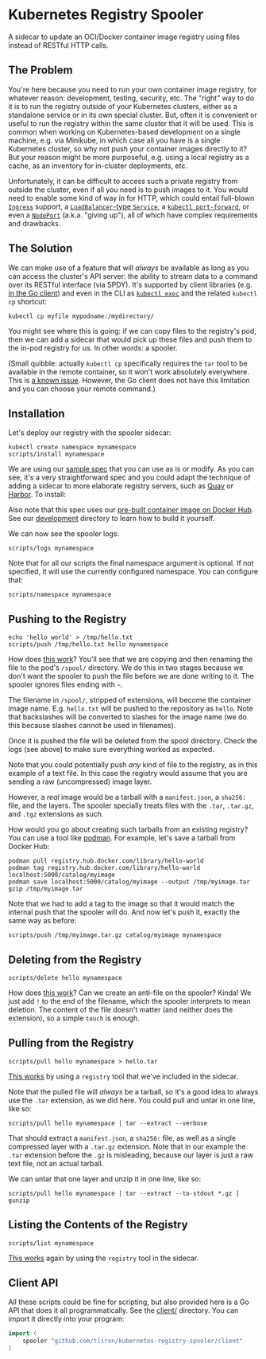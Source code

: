 Kubernetes Registry Spooler
===========================

A sidecar to update an OCI/Docker container image registry using files instead of RESTful HTTP
calls.

The Problem
-----------

You're here because you need to run your own container image registry, for whatever reason:
development, testing, security, etc. The "right" way to do it is to run the registry outside of your
Kubernetes clusters, either as a standalone service or in its own special cluster. But, often it is
convenient or useful to run the registry within the same cluster that it will be used. This is
common when working on Kubernetes-based development on a single machine, e.g. via Minikube, in which
case all you have is a single Kubernetes cluster, so why not push your container images directly to
it? But your reason might be more purposeful, e.g. using a local registry as a cache, as an
inventory for in-cluster deployments, etc.

Unfortunately, it can be difficult to access such a private registry from outside the cluster, even
if all you need is to push images to it. You would need to enable some kind of way in for HTTP,
which could entail
full-blown [`Ingress`](https://kubernetes.io/docs/concepts/services-networking/ingress/) support,
a [`LoadBalancer`-type `Service`](https://kubernetes.io/docs/concepts/services-networking/service/#loadbalancer),
a [`kubectl port-forward`](https://kubernetes.io/docs/tasks/access-application-cluster/port-forward-access-application-cluster/),
or even a [`NodePort`](https://kubernetes.io/docs/concepts/services-networking/service/#nodeport)
(a.k.a. "giving up"), all of which have complex requirements and drawbacks.

The Solution
------------

We can make use of a feature that will *always* be available as long as you can access the cluster's
API server: the ability to stream data to a command over its RESTful interface (via SPDY). It's
supported by client libraries (e.g. [in the Go client](https://pkg.go.dev/k8s.io/client-go/tools/remotecommand))
and even in the CLI as
[`kubectl exec`](https://kubernetes.io/docs/reference/generated/kubectl/kubectl-commands#exec)
and the related `kubectl cp` shortcut:

    kubectl cp myfile mypodname:/mydirectory/

You might see where this is going: if we can copy files to the registry's pod, then we can add a
sidecar that would pick up these files and push them to the in-pod registry for us. In other words:
a spooler.

(Small quibble: actually `kubectl cp` specifically requires the `tar` tool to be available in the
remote container, so it won't work absolutely everywhere. This is
[a known issue](https://github.com/kubernetes/kubernetes/issues/58512). However, the Go client does
not have this limitation and you can choose your remote command.) 

Installation
------------

Let's deploy our registry with the spooler sidecar:

    kubectl create namespace mynamespace
    scripts/install mynamespace

We are using our [sample spec](assets/registry-with-spooler.yaml) that you can use as is or modify.
As you can see, it's a very straightforward spec and you could adapt the technique of adding a
sidecar to more elaborate registry servers, such as [Quay](https://github.com/quay/quay) or
[Harbor](https://github.com/goharbor/harbor). To install:

Also note that this spec uses our
[pre-built container image on Docker Hub](https://hub.docker.com/r/tliron/kubernetes-registry-spooler).
See our [development](development/) directory to learn how to build it yourself.  

We can now see the spooler logs:

    scripts/logs mynamespace

Note that for all our scripts the final namespace argument is optional. If not specified, it will
use the currently configured namespace. You can configure that:

    scripts/namespace mynamespace

Pushing to the Registry
-----------------------

    echo 'hello world' > /tmp/hello.txt
    scripts/push /tmp/hello.txt hello mynamespace

How does [this work](scripts/push)? You'll see that we are copying and then renaming the file to the
pod's `/spool/` directory. We do this in two stages because we don't want the spooler to push the
file before we are done writing to it. The spooler ignores files ending with `~`.

The filename in `/spool/`, stripped of extensions, will become the container image name. E.g.
`hello.txt` will be pushed to the repository as `hello`. Note that backslashes will be converted to
slashes for the image name (we do this because slashes cannot be used in filenames). 

Once it is pushed the file will be deleted from the spool directory. Check the logs (see above) to
make sure everything worked as expected.

Note that you could potentially push *any* kind of file to the registry, as in this example of a
text file. In this case the registry would assume that you are sending a raw (uncompressed) image
layer.

However, a *real* image would be a tarball with a `manifest.json`, a `sha256:` file, and the layers.
The spooler specially treats files with the `.tar`, `.tar.gz`, and `.tgz` extensions as such.

How would you go about creating such tarballs from an existing registry? You can use a tool like
[podman](https://podman.io/). For example, let's save a tarball from Docker Hub:

    podman pull registry.hub.docker.com/library/hello-world
    podman tag registry.hub.docker.com/library/hello-world localhost:5000/catalog/myimage
    podman save localhost:5000/catalog/myimage --output /tmp/myimage.tar
    gzip /tmp/myimage.tar

Note that we had to add a tag to the image so that it would match the internal push that the spooler
will do. And now let's push it, exactly the same way as before:

    scripts/push /tmp/myimage.tar.gz catalog/myimage mynamespace

Deleting from the Registry
--------------------------

    scripts/delete hello mynamespace

How does [this work](scripts/delete)?  Can we create an anti-file on the spooler? Kinda! We just add
`!` to the end of the filename, which the spooler interprets to mean deletion. The content of the
file doesn't matter (and neither does the extension), so a simple `touch` is enough.

Pulling from the Registry
-------------------------

    scripts/pull hello mynamespace > hello.tar

[This works](scripts/pull) by using a `registry` tool that we've included in the sidecar.

Note that the pulled file will *always* be a tarball, so it's a good idea to always use the `.tar`
extension, as we did here. You could pull and untar in one line, like so:

    scripts/pull hello mynamespace | tar --extract --verbose

That should extract a `manifest.json`, a `sha256:` file, as well as a single compressed layer with a
`.tar.gz` extension. Note that in our example the `.tar` extension before the `.gz` is misleading,
because our layer is just a raw text file, not an actual tarball.

We can untar that one layer and unzip it in one line, like so:

    scripts/pull hello mynamespace | tar --extract --to-stdout *.gz | gunzip

Listing the Contents of the Registry
------------------------------------

    scripts/list mynamespace

[This works](scripts/list) again by using the `registry` tool in the sidecar.

Client API
----------

All these scripts could be fine for scripting, but also provided here is a Go API that does it all
programmatically. See the [client/](client/) directory. You can import it directly into your
program:

```go
import (
    spooler "github.com/tliron/kubernetes-registry-spooler/client"
)
```
